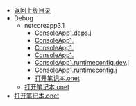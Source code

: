 - [返回上级目录](../_sidebar.md)
- Debug
    - netcoreapp3.1
        - [ConsoleApp1.deps.j](Debug/netcoreapp3.1/ConsoleApp1.deps.json)
        - [ConsoleApp1.](Debug/netcoreapp3.1/ConsoleApp1.dll)
        - [ConsoleApp1.](Debug/netcoreapp3.1/ConsoleApp1.exe)
        - [ConsoleApp1.](Debug/netcoreapp3.1/ConsoleApp1.pdb)
        - [ConsoleApp1.runtimeconfig.dev.j](Debug/netcoreapp3.1/ConsoleApp1.runtimeconfig.dev.json)
        - [ConsoleApp1.runtimeconfig.j](Debug/netcoreapp3.1/ConsoleApp1.runtimeconfig.json)
        - [打开笔记本.onet](Debug/netcoreapp3.1/打开笔记本.onetoc2)
    - [打开笔记本.onet](Debug/打开笔记本.onetoc2)
- [打开笔记本.onet](打开笔记本.onetoc2)